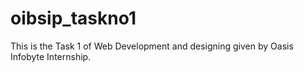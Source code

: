 # oibsip_taskno1
This is the Task 1 of Web Development and designing given by Oasis Infobyte Internship. 
